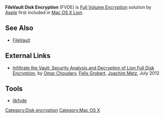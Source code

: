**FileVault Disk Encryption** (FVDE) is [Full Volume
Encryption](Full_Volume_Encryption "wikilink") solution by
[Apple](Apple "wikilink") first included in [Mac OS X
Lion](Mac_OS_X "wikilink").

## See Also

- [FileVault](File_Vault "wikilink")

## External Links

- [Infiltrate the Vault: Security Analysis and Decryption of Lion Full
  Disk Encryption](http://eprint.iacr.org/2012/374.pdf), by [Omar
  Choudary](Omar_Choudary "wikilink"), [Felix
  Grobert](Felix_Grobert "wikilink"), [Joachim
  Metz](Joachim_Metz "wikilink"), July 2012

## Tools

- [libfvde](libfvde "wikilink")

[Category:Disk encryption](Category:Disk_encryption "wikilink")
[Category:Mac OS X](Category:Mac_OS_X "wikilink")